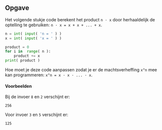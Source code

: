 ## Opgave
Het volgende stukje code berekent het product `n · x` door herhaaldelijk de optelling te gebruiken: `n · x = x + x + ... + x`.

```python
n = int( input( 'n = ' ) )
x = int( input( 'x = ' ) )

product = 0
for i in  range( n ):
    product += x
print( product ) 
```

Hoe moet je deze code aanpassen zodat je er de machtsverheffing `x^n` mee kan programmeren: `x^n = x · x · ... · x`.


#### Voorbeelden
Bij de invoer `8` en `2` verschijnt er:
```
256
```

Voor invoer `3` en `5` verschijnt er:
```
125
```